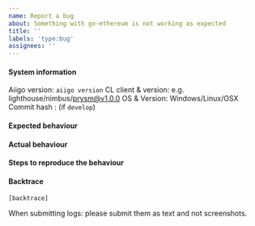 ```yaml
---
name: Report a bug
about: Something with go-ethereum is not working as expected
title: ''
labels: 'type:bug'
assignees: ''
---
```


#### System information

Aiigo version: `aiigo version`
CL client & version: e.g. lighthouse/nimbus/prysm@v1.0.0
OS & Version: Windows/Linux/OSX
Commit hash : (if `develop`)

#### Expected behaviour


#### Actual behaviour


#### Steps to reproduce the behaviour


#### Backtrace

````
[backtrace]
````

When submitting logs: please submit them as text and not screenshots.
